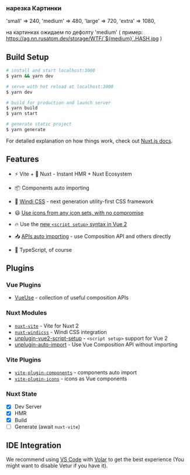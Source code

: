 ### нарезка Картинки

'small' => 240,
'medium' => 480,
'large' => 720,
'extra' => 1080,

на картинках ожидаем по дефолту 'medium' ( пример: https://ag.nn.rusatom.dev/storage/WTF/`${medium}`.HASH.jpg )


## Build Setup

```bash
# install and start localhost:3000
$ yarn && yarn dev

# serve with hot reload at localhost:3000
$ yarn dev

# build for production and launch server
$ yarn build
$ yarn start

# generate static project
$ yarn generate
```

For detailed explanation on how things work, check out [Nuxt.js docs](https://nuxtjs.org).

## Features

- ⚡️ Vite + 💚 Nuxt - Instant HMR + Nuxt Ecosystem

- 📦 Components auto importing
<!-- 
- 🍍 [State Management via Pinia](https://pinia.esm.dev/) -->

- 🎨 [Windi CSS](https://github.com/windicss/windicss) - next generation utility-first CSS framework

- 😃 [Use icons from any icon sets, with no compromise](https://github.com/antfu/vite-plugin-icons)

- 🔥 Use the [new `<script setup>` syntax in Vue 2](https://github.com/antfu/unplugin-vue2-script-setup)

- 📥 [APIs auto importing](https://github.com/antfu/unplugin-auto-import) - use Composition API and others directly

- 🦾 TypeScript, of course

## Plugins

### Vue Plugins

- [VueUse](https://github.com/antfu/vueuse) - collection of useful composition APIs

### Nuxt Modules

- [`nuxt-vite`](https://github.com/nuxt/vite) - Vite for Nuxt 2
- [`nuxt-windicss`](https://github.com/windicss/nuxt-windicss-module) - Windi CSS integration
- [unplugin-vue2-script-setup](https://github.com/antfu/unplugin-vue2-script-setup) - `<script setup>` support for Vue 2
- [unplugin-auto-import](https://github.com/antfu/unplugin-auto-import) - Use Vue Composition API without importing

### Vite Plugins

- [`vite-plugin-components`](https://github.com/antfu/vite-plugin-components) - components auto import
- [`vite-plugin-icons`](https://github.com/antfu/vite-plugin-icons) - icons as Vue components

### Nuxt State

- [x] Dev Server
- [x] HMR
- [x] Build
- [ ] Generate (await `nuxt-vite`)

## IDE Integration

We recommend using [VS Code](https://code.visualstudio.com/) with [Volar](https://github.com/johnsoncodehk/volar) to get the best experience (You might want to disable Vetur if you have it).
